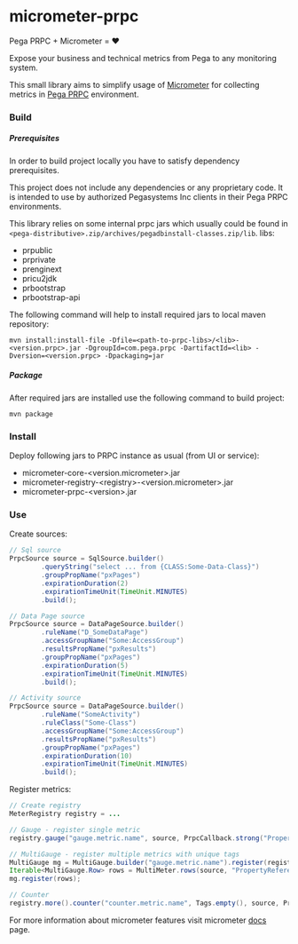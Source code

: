 # micrometer-prpc
Pega PRPC + Micrometer = :heart:

Expose your business and technical metrics from Pega to any monitoring system.

This small library aims to simplify usage of [Micrometer](https://micrometer.io) for collecting metrics in [Pega PRPC](https://www.pega.com/products/pega-platform) environment.

### Build
##### Prerequisites
In order to build project locally you have to satisfy dependency prerequisites.

This project does not include any dependencies or any proprietary code. 
It is intended to use by authorized Pegasystems Inc clients in their Pega PRPC environments.

This library relies on some internal prpc jars which usually could be found in `<pega-distributive>.zip/archives/pegadbinstall-classes.zip/lib`.
libs:
- prpublic
- prprivate
- prenginext
- pricu2jdk
- prbootstrap
- prbootstrap-api

The following command will help to install required jars to local maven repository:
```
mvn install:install-file -Dfile=<path-to-prpc-libs>/<lib>-<version.prpc>.jar -DgroupId=com.pega.prpc -DartifactId=<lib> -Dversion=<version.prpc> -Dpackaging=jar
```

##### Package
After required jars are installed use the following command to build project:
```
mvn package
```

### Install
Deploy following jars to PRPC instance as usual (from UI or service):
- micrometer-core-\<version.micrometer>.jar
- micrometer-registry-\<registry>-\<version.micrometer>.jar
- micrometer-prpc-\<version>.jar

### Use
Create sources:
```java
// Sql source
PrpcSource source = SqlSource.builder()
        .queryString("select ... from {CLASS:Some-Data-Class}")
        .groupPropName("pxPages")
        .expirationDuration(2)
        .expirationTimeUnit(TimeUnit.MINUTES)
        .build();

// Data Page source
PrpcSource source = DataPageSource.builder()
        .ruleName("D_SomeDataPage")
        .accessGroupName("Some:AccessGroup")
        .resultsPropName("pxResults")
        .groupPropName("pxPages")
        .expirationDuration(5)
        .expirationTimeUnit(TimeUnit.MINUTES)
        .build();

// Activity source
PrpcSource source = DataPageSource.builder()
        .ruleName("SomeActivity")
        .ruleClass("Some-Class")
        .accessGroupName("Some:AccessGroup")
        .resultsPropName("pxResults")
        .groupPropName("pxPages")
        .expirationDuration(10)
        .expirationTimeUnit(TimeUnit.MINUTES)
        .build();
```

Register metrics:
```java
// Create registry
MeterRegistry registry = ...

// Gauge - register single metric
registry.gauge("gauge.metric.name", source, PrpcCallback.strong("PropertyReference"));

// MultiGauge - register multiple metrics with unique tags
MultiGauge mg = MultiGauge.builder("gauge.metric.name").register(registry);
Iterable<MultiGauge.Row> rows = MultiMeter.rows(source, "PropertyReference");
mg.register(rows);

// Counter
registry.more().counter("counter.metric.name", Tags.empty(), source, PrpcCallback.strong("PropertyReference"));
```

For more information about micrometer features visit micrometer [docs](https://micrometer.io/docs) page.